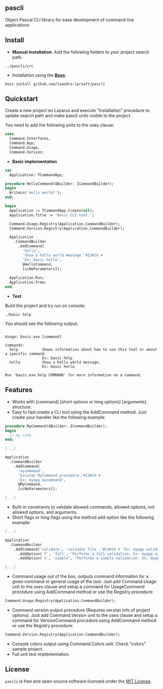 ## pascli
Object Pascal CLI library for ease development of command line applications

## Install

* **Manual installation**: Add the following folders to your project search path.

```
../pascli/src
```

* Installation using the [**Boss**](https://github.com/HashLoad/boss):

```
boss install github.com/leandro-lprsoft/pascli
```

## Quickstart

Create a new project on Lazarus and execute "Installation" procedure to update search path and make pascli units visible to the project.

You need to add the following units to the uses clause:

```pascal
uses 
  Command.Interfaces,
  Command.App,
  Command.Usage,
  Command.Version;
```

* **Basic implementation**

```pascal
var
  Application: TCommandApp;

procedure HelloCommand(ABuilder: ICommandBuilder);
begin
  WriteLn('Hello world!');
end;

begin
  Application := TCommandApp.Create(nil);
  Application.Title := 'Basic CLI tool.';

  Command.Usage.Registry(Application.CommandBuilder);
  Command.Version.Registry(Application.CommandBuilder);

  Application
    .CommandBuilder
      .AddCommand(
        'hello',
        'Show a hello world message.'#13#10 +
        'Ex: basic hello',
        @HelloCommand,
        [ccNoParameters]);  
  
  Application.Run;
  Application.Free;
end.
``` 

* **Test**

Build the project and try run on console:
```console
./basic help
```

You should see the following output:
```console

Usage: basic.exe [command] 

Commands: 
  help           Shows information about how to use this tool or about a specific command.
                 Ex: basic help
  hello          Show a hello world message.
                 Ex: basic hello

Run 'basic.exe help COMMAND' for more information on a command.

```

## Features

* Works with [command] [short options or long options] [arguments] structure.
* Easy to fast create a CLI tool using the AddCommand method. Just create your handler like the following example: 
```pascal
procedure MyCommand(ABuilder: ICommandBuilder);
begin
  // my code
end;

{...}

Application
  .CommandBuilder
    .AddCommand(
      'mycommand',
      'Excutes MyCommand procedure.'#13#10 +
      'Ex: myapp mycommand',
      @MyCommand,
      [ccNoParameters]);

{...}

```
* Built-in constraints to validate allowed commands, allowed options, not allowed options, and arguments.
* Short flags or long flags using the method add option like the following example:
```pascal
{...}

Application
  .CommandBuilder
    .AddCommand('validate', 'validate file .'#13#10 + 'Ex: myapp validate', @MyCommandValidate, [])
      .AddOption('f', 'full', 'Performs a full validation. Ex: myapp validate --full', ['s'])
      .AddOption('s', 'simple', 'Performs a simple validation. Ex: myapp validate --full', ['f']);

{...}

```
* Command usage out of the box, outputs command information for a given command or general usage of the tool. Just add Command.Usage unit to the uses clause and setup a command for UsageCommand procedure using AddCommand method or use the Registry procedure:
```pascal
Command.Usage.Registry(Application.CommandBuilder);
```
* Command version output procedure (Requires version info of project options). Just add Command.Version unit to the uses clause and setup a command for VersionCommand procedure using AddCommand method or use the Registry procedure:
```pascal
Command.Version.Registry(Application.CommandBuilder);
```
* Console colors output using Command.Colors unit. Check "colors" sample project.
* Full unit test implementation.

## License

`pascli` is free and open-source software licensed under the [MIT License](https://github.com/leandro-lprsoft/pascli/blob/master/LICENSE). 